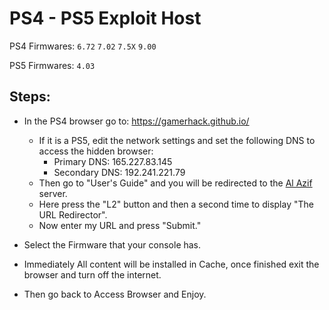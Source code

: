 # PS4 - PS5 Exploit Host
PS4 Firmwares: `6.72` `7.02` `7.5X` `9.00`

PS5 Firmwares: `4.03`

## Steps:

- In the PS4 browser go to: https://gamerhack.github.io/

  - If it is a PS5, edit the network settings and set the following DNS to access the hidden browser:
    - Primary DNS: 165.227.83.145
    - Secondary DNS: 192.241.221.79
  - Then go to "User's Guide" and you will be redirected to the [Al Azif](https://github.com/Al-Azif) server.
  - Here press the "L2" button and then a second time to display "The URL Redirector".
  - Now enter my URL and press "Submit."

- Select the Firmware that your console has.
- Immediately All content will be installed in Cache, once finished exit the browser and turn off the internet.
- Then go back to Access Browser and Enjoy.
